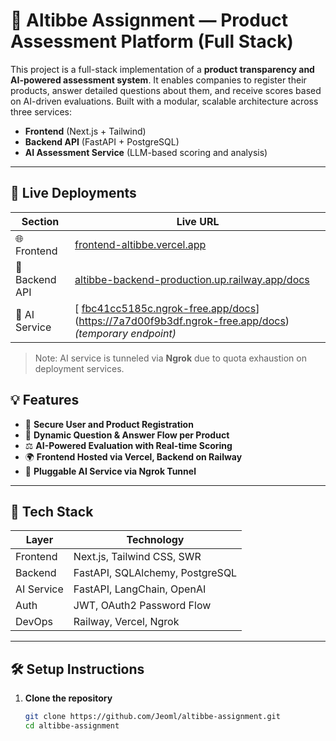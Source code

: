 # 🧠 Altibbe Assignment — Product Assessment Platform (Full Stack)

This project is a full-stack implementation of a **product transparency and AI-powered assessment system**. It enables companies to register their products, answer detailed questions about them, and receive scores based on AI-driven evaluations. Built with a modular, scalable architecture across three services:

- **Frontend** (Next.js + Tailwind)
- **Backend API** (FastAPI + PostgreSQL)
- **AI Assessment Service** (LLM-based scoring and analysis)

---

## 🚀 Live Deployments

| Section         | Live URL                                                                 |
|----------------|--------------------------------------------------------------------------|
| 🌐 Frontend     | [frontend-altibbe.vercel.app](https://frontend-altibbe.vercel.app/)       |
| 🔗 Backend API  | [altibbe-backend-production.up.railway.app/docs](https://altibbe-backend-production.up.railway.app/docs) |
| 🤖 AI Service   |[ [fbc41cc5185c.ngrok-free.app/docs](https://fbc41cc5185c.ngrok-free.app/docs)](https://7a7d00f9b3df.ngrok-free.app/docs) *(temporary endpoint)* |

> Note: AI service is tunneled via **Ngrok** due to quota exhaustion on deployment services.

## 💡 Features

- 🔐 **Secure User and Product Registration**
- 🧾 **Dynamic Question & Answer Flow per Product**
- ⚖️ **AI-Powered Evaluation with Real-time Scoring**
- 🌍 **Frontend Hosted via Vercel, Backend on Railway**
- 🧠 **Pluggable AI Service via Ngrok Tunnel**

---

## 🧪 Tech Stack

| Layer       | Technology                       |
|------------|----------------------------------|
| Frontend   | Next.js, Tailwind CSS, SWR       |
| Backend    | FastAPI, SQLAlchemy, PostgreSQL  |
| AI Service | FastAPI, LangChain, OpenAI       |
| Auth       | JWT, OAuth2 Password Flow        |
| DevOps     | Railway, Vercel, Ngrok           |

---

## 🛠️ Setup Instructions

1. **Clone the repository**
   ```bash
   git clone https://github.com/Jeoml/altibbe-assignment.git
   cd altibbe-assignment
